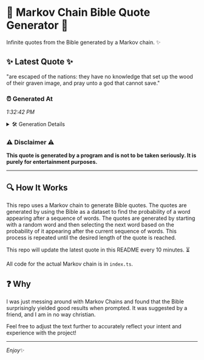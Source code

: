 # 📖 Markov Chain Bible Quote Generator 📖

Infinite quotes from the Bible generated by a Markov chain. ✨

## ✨ Latest Quote ✨
"are escaped of the nations: they have no knowledge that set up the wood of their graven image, and pray unto a god that cannot save."

### ⏰ Generated At
*1:32:42 PM*

<details>
    <summary>🛠️ Generation Details</summary>
    <p>
        <strong>🌱 Seed:</strong> are<br>
        <strong>🔄 Iterations:</strong> 25<br>
        <strong>📜 Context History:</strong><br>[ are ]: escaped<br>[ are, escaped ]: of<br>[ are, escaped, of ]: the<br>[ are, escaped, of, the ]: nations:<br>[ are, escaped, of, the, nations: ]: they<br>[ are, escaped, of, the, nations:, they ]: have<br>[ escaped, of, the, nations:, they, have ]: no<br>[ of, the, nations:, they, have, no ]: knowledge<br>[ the, nations:, they, have, no, knowledge ]: that<br>[ nations:, they, have, no, knowledge, that ]: set<br>[ they, have, no, knowledge, that, set ]: up<br>[ have, no, knowledge, that, set, up ]: the<br>[ no, knowledge, that, set, up, the ]: wood<br>[ knowledge, that, set, up, the, wood ]: of<br>[ that, set, up, the, wood, of ]: their<br>[ set, up, the, wood, of, their ]: graven<br>[ up, the, wood, of, their, graven ]: image,<br>[ the, wood, of, their, graven, image, ]: and<br>[ wood, of, their, graven, image,, and ]: pray<br>[ of, their, graven, image,, and, pray ]: unto<br>[ their, graven, image,, and, pray, unto ]: a<br>[ graven, image,, and, pray, unto, a ]: god<br>[ image,, and, pray, unto, a, god ]: that<br>[ and, pray, unto, a, god, that ]: cannot<br>[ pray, unto, a, god, that, cannot ]: save.<br>
    </p>
</details>

### ⚠️ Disclaimer ⚠️
**This quote is generated by a program and is not to be taken seriously. It is purely for entertainment purposes.**

---

## 🔍 How It Works

This repo uses a Markov chain to generate Bible quotes. The quotes are generated by using the Bible as a dataset to find the probability of a word appearing after a sequence of words. The quotes are generated by starting with a random word and then selecting the next word based on the probability of it appearing after the current sequence of words. This process is repeated until the desired length of the quote is reached.

This repo will update the latest quote in this README every 10 minutes. ⏳

All code for the actual Markov chain is in `index.ts`.

## ❓ Why

I was just messing around with Markov Chains and found that the Bible surprisingly yielded good results when prompted. 
It was suggested by a friend, and I am in no way christian.

Feel free to adjust the text further to accurately reflect your intent and experience with the project!

---

*Enjoy*✨
